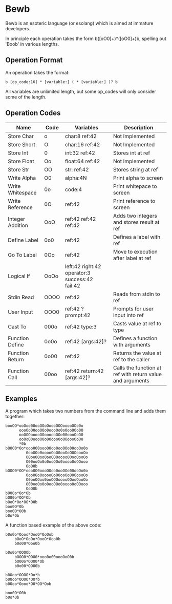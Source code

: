 # Bewb

Bewb is an esoteric language (or esolang) which is aimed at immature
developers.

In principle each operation takes the form b([oO0]+)*([oO0]+)b, spelling
out 'Boob' in various lengths.



## Operation Format

An operation takes the format:

    b [op_code:16] * [variable:] ( * [variable:] )? b

All variables are unlimited length, but some op_codes
will only consider some of the length.


## Operation Codes

| Name | Code | Variables | Description |
|------|------|-----------|-------------|
| Store Char| o | char:8 ref:42 | Not Implemented |
| Store Short| O | char:16 ref:42 | Not Implemented |
| Store Int| 0 | int:32 ref:42 | Stores int at ref |
| Store Float| Oo | float:64 ref:42 | Not Implemented |
| Store Str| OO | str: ref:42 | Stores string at ref |
| Write Alpha| O0 | alpha:4N | Print alpha to screen |
| Write Whitespace| 0o | code:4 | Print whitepace to screen |
| Write Reference| 0O | ref:42 | Print reference to screen |
| Integer Addition | OoO | ref:42 ref:42 ref:42 | Adds two integers and stores result at ref |
| Define Label | 0o0 | ref:42 | Defines a label with ref |
| Go To Label | 0Oo | ref:42 | Move to execution after label at ref |
| Logical If | OoOo | left:42 right:42 operator:3 success:42 fail:42 | |
| Stdin Read | OOOO | ref:42 | Reads from stdin to ref |
| User Input | OOO0 | ref:42 ?prompt:42 | Prompts for user input into ref |
| Cast To | 000o | ref:42 type:3 | Casts value at ref to type |
| Function Define | 0o0o | ref:42 [args:42]? | Defines a function with arguments |
| Function Return | 0o00 | ref:42 | Returns the value at ref to the caller |
| Function Call | 00oo | ref:42 return:42 [args:42]? | Calls the function at ref with return value and arguments |


## Examples

A program which takes two numbers from the command line and adds them together:

    booOO*ooOoo00ooOOoOoooOOOooooOOo0o
          oooOoO0ooOOo0oooOo0o0ooOOo0O
          ooOOOooooOOoooooOOo00oooOoO0
          ooOo00oooOOo0Oooo0oOOoooOoO0
          *0b
    bOOO0*Oo*ooo0O0oooOOoo0ooOOo00ooOo0o
             0ooOOo0ooooOoO0ooOoO0OoooOo
             O0ooOOoo0ooOOOooooOOooOooOo
             O00ooOo0o0ooOOo0oooo0oOOooo
             OoO0b
    bOOO0*OO*ooo0O0oooOOoo0ooOOo00ooOo0o
             0ooOOo0ooooOoO0ooOoO0OoooOo
             O0ooOOoo0ooOOOooooOOooOooOo
             O00ooOo0o0ooOOo0oooo0oOOooo
             OoO0b
    bO00o*Oo*Ob
    bO00o*OO*Ob
    bOoO*Oo*OO*O0b
    boo0O*0b
    boo0O*O0b
    b0o*Ob

 A function based example of the above code:

    b0o0o*Oooo*OooO*OoOob
        bOoO*OoOo*OooO*Ooo0b
        b0o00*Ooo0b

    b0o0o*OOOOb
        bOOO0*OOO0*ooo0o00oooOoO0b
        bO00o*OOO0*Ob
        b0o00*OOO0b

    b0Ooo*OOOO*Oo*b
    b0Ooo*OOOO*OO*b
    b0Ooo*Oooo*O0*OO*Oob

    boo0O*O0b
    b0o*Ob